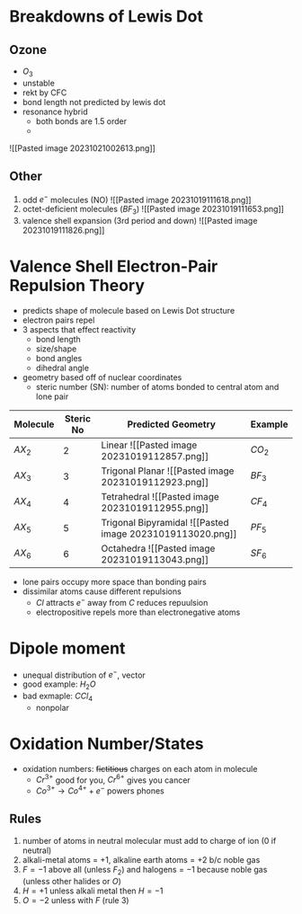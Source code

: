 # Breakdowns of Lewis Dot
## Ozone

- $O_{3}$
- unstable
- rekt by CFC
- bond length not predicted by lewis dot
- resonance hybrid
	- both bonds are 1.5 order
	- 

![[Pasted image 20231021002613.png]]

## Other

1. odd $e^{-}$ molecules (NO)
	![[Pasted image 20231019111618.png]]
2. octet-deficient molecules ($BF_{3}$)
	![[Pasted image 20231019111653.png]]
 3. valence shell expansion (3rd period and down)
	 ![[Pasted image 20231019111826.png]]

# Valence Shell Electron-Pair Repulsion Theory

- predicts shape of molecule based on Lewis Dot structure
- electron pairs repel
- 3 aspects that effect reactivity
	- bond length
	- size/shape
	- bond angles
	- dihedral angle
- geometry based off of nuclear coordinates
	- steric number (SN): number of atoms bonded to central atom and lone pair

| Molecule | Steric No | Predicted Geometry                                   | Example  |
| -------- | -------------------- | -------------------------------------- | -------- |
| $AX_{2}$ | 2         | Linear ![[Pasted image 20231019112857.png]]          | $CO_{2}$ |
| $AX_{3}$ | 3         | Trigonal Planar ![[Pasted image 20231019112923.png]] | $BF_{3}$ |
| $AX_{4}$ | 4         | Tetrahedral ![[Pasted image 20231019112955.png]]     | $CF_{4}$ |
| $AX_{5}$ | 5         | Trigonal Bipyramidal ![[Pasted image 20231019113020.png]]                                 | $PF_{5}$ |
| $AX_{6}$ | 6         | Octahedra ![[Pasted image 20231019113043.png]]                                            | $SF_{6}$ |

- lone pairs occupy more space than bonding pairs
- dissimilar atoms cause different repulsions
	- $Cl$ attracts $e^{-}$ away from $C$ reduces repuulsion
	- electropositive repels more than electronegative atoms

# Dipole moment

- unequal distribution of $e^{-}$, vector
- good example: $H_{2}O$
- bad exmaple: $C Cl_{4}$
	- nonpolar

# Oxidation Number/States

- oxidation numbers: ~~fictitious~~ charges on each atom in molecule
	- $Cr^{3+}$ good for you, $Cr^{6+}$ gives you cancer
	- $Co^{3+} \to Co^{4+} + e^{-}$ powers phones

## Rules

1. number of atoms in neutral molecular must add to charge of ion (0 if neutral)
2. alkali-metal atoms = +1, alkaline earth atoms = +2 b/c noble gas
3. $F=-1$ above all (unless $F_{2}$) and halogens = $-1$ because noble gas (unless other halides or $O$)
4. $H=+1$ unless alkali metal then $H=-1$
5. $O=-2$ unless with $F$ (rule 3)